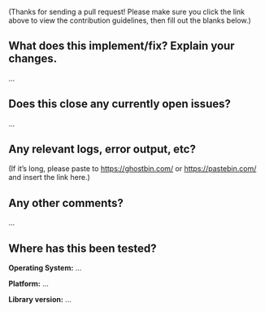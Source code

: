 (Thanks for sending a pull request! Please make sure you click the link above to view the contribution guidelines, then fill out the blanks below.)

What does this implement/fix? Explain your changes.
---------------------------------------------------
…

Does this close any currently open issues?
------------------------------------------
…


Any relevant logs, error output, etc?
-------------------------------------
(If it’s long, please paste to https://ghostbin.com/ or https://pastebin.com/ and insert the link here.)

Any other comments?
-------------------
…

Where has this been tested?
---------------------------
**Operating System:** …

**Platform:** …

**Library version:** …
